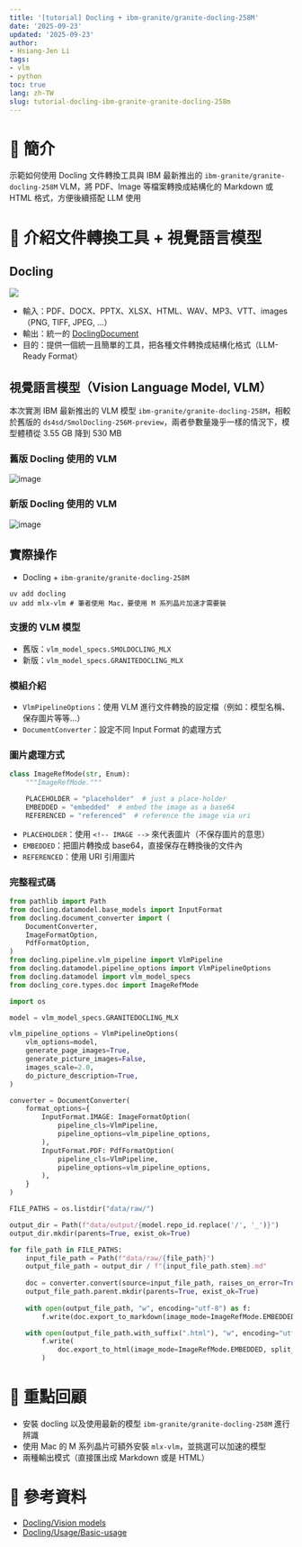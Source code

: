 ```yaml
---
title: '[tutorial] Docling + ibm-granite/granite-docling-258M'
date: '2025-09-23'
updated: '2025-09-23'
author:
- Hsiang-Jen Li
tags:
- vlm
- python
toc: true
lang: zh-TW
slug: tutorial-docling-ibm-granite-granite-docling-258m
---
```


# 📌 簡介

示範如何使用 Docling 文件轉換工具與 IBM 最新推出的 `ibm-granite/granite-docling-258M` VLM，將 PDF、Image 等檔案轉換成結構化的 Markdown 或 HTML 格式，方便後續搭配 LLM 使用

<!-- more -->

# 🚀 介紹文件轉換工具 + 視覺語言模型

## Docling

![](https://docling-project.github.io/docling/assets/docling_processing.png)

- 輸入：PDF、DOCX、PPTX、XLSX、HTML、WAV、MP3、VTT、images（PNG, TIFF, JPEG, ...）
- 輸出：統一的 [DoclingDocument](https://docling-project.github.io/docling/concepts/docling_document/)
- 目的：提供一個統一且簡單的工具，把各種文件轉換成結構化格式（LLM-Ready Format）

## 視覺語言模型（Vision Language Model, VLM）

本次實測 IBM 最新推出的 VLM 模型 `ibm-granite/granite-docling-258M`，相較於舊版的 `ds4sd/SmolDocling-256M-preview`，兩者參數量幾乎一樣的情況下，模型體積從 3.55 GB 降到 530 MB

### 舊版 Docling 使用的 VLM
![image](https://hackmd.io/_uploads/rk4ayQ-hlx.png)

### 新版 Docling 使用的 VLM
![image](https://hackmd.io/_uploads/HJU0JQb2xg.png)

## 實際操作 

- Docling + `ibm-granite/granite-docling-258M`

```shell
uv add docling 
uv add mlx-vlm # 筆者使用 Mac，要使用 M 系列晶片加速才需要裝
```

### 支援的 VLM 模型

- 舊版：`vlm_model_specs.SMOLDOCLING_MLX`
- 新版：`vlm_model_specs.GRANITEDOCLING_MLX`

### 模組介紹

- `VlmPipelineOptions`：使用 VLM 進行文件轉換的設定檔（例如：模型名稱、保存圖片等等...）
- `DocumentConverter`：設定不同 Input Format 的處理方式

### 圖片處理方式

```python
class ImageRefMode(str, Enum):
    """ImageRefMode."""

    PLACEHOLDER = "placeholder"  # just a place-holder
    EMBEDDED = "embedded"  # embed the image as a base64
    REFERENCED = "referenced"  # reference the image via uri
```

- `PLACEHOLDER`：使用 `<!-- IMAGE -->` 來代表圖片（不保存圖片的意思）
- `EMBEDDED`：把圖片轉換成 base64，直接保存在轉換後的文件內 
- `REFERENCED`：使用 URI 引用圖片

### 完整程式碼

```python
from pathlib import Path
from docling.datamodel.base_models import InputFormat
from docling.document_converter import (
    DocumentConverter,
    ImageFormatOption,
    PdfFormatOption,
)
from docling.pipeline.vlm_pipeline import VlmPipeline
from docling.datamodel.pipeline_options import VlmPipelineOptions
from docling.datamodel import vlm_model_specs
from docling_core.types.doc import ImageRefMode

import os

model = vlm_model_specs.GRANITEDOCLING_MLX

vlm_pipeline_options = VlmPipelineOptions(
    vlm_options=model,
    generate_page_images=True,
    generate_picture_images=False,
    images_scale=2.0,
    do_picture_description=True,
)

converter = DocumentConverter(
    format_options={
        InputFormat.IMAGE: ImageFormatOption(
            pipeline_cls=VlmPipeline,
            pipeline_options=vlm_pipeline_options,
        ),
        InputFormat.PDF: PdfFormatOption(
            pipeline_cls=VlmPipeline,
            pipeline_options=vlm_pipeline_options,
        ),
    }
)

FILE_PATHS = os.listdir("data/raw/")

output_dir = Path(f"data/output/{model.repo_id.replace('/', '_')}")
output_dir.mkdir(parents=True, exist_ok=True)

for file_path in FILE_PATHS:
    input_file_path = Path(f"data/raw/{file_path}")
    output_file_path = output_dir / f"{input_file_path.stem}.md"
    
    doc = converter.convert(source=input_file_path, raises_on_error=True).document
    output_file_path.parent.mkdir(parents=True, exist_ok=True)
    
    with open(output_file_path, "w", encoding="utf-8") as f:
        f.write(doc.export_to_markdown(image_mode=ImageRefMode.EMBEDDED))

    with open(output_file_path.with_suffix(".html"), "w", encoding="utf-8") as f:
        f.write(
            doc.export_to_html(image_mode=ImageRefMode.EMBEDDED, split_page_view=True)
        )
```

# 🔁 重點回顧

- 安裝 docling 以及使用最新的模型 `ibm-granite/granite-docling-258M` 進行辨識
- 使用 Mac 的 M 系列晶片可額外安裝 `mlx-vlm`，並挑選可以加速的模型
- 兩種輸出模式（直接匯出成 Markdown 或是 HTML）

# 🔗 參考資料

- [Docling/Vision models](https://docling-project.github.io/docling/usage/vision_models/)
- [Docling/Usage/Basic-usage](https://docling-project.github.io/docling/usage/)
